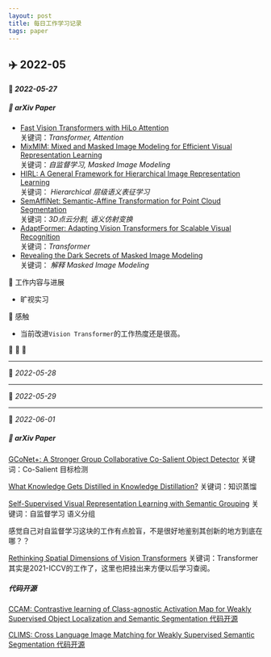 ```yaml
---
layout: post
title: 每日工作学习记录
tags: paper
---
```


## ✈️ 2022-05

#### 🐯 *2022-05-27*

##### 🍉 arXiv Paper
  - [Fast Vision Transformers with HiLo Attention ](https://arxiv.org/pdf/2205.13213.pdf) <br>关键词：*Transformer, Attention*
  - [MixMIM: Mixed and Masked Image Modeling for Efficient Visual Representation Learning](https://arxiv.org/pdf/2205.13137.pdf) <br>关键词：*自监督学习, Masked Image Modeling*
  - [HIRL: A General Framework for Hierarchical Image Representation Learning](https://arxiv.org/pdf/2205.13159.pdf)<br>关键词： *Hierarchical 层级语义表征学习*
  - [SemAffiNet: Semantic-Affine Transformation for Point Cloud Segmentation](https://arxiv.org/pdf/2205.13490.pdf)<br>关键词：*3D点云分割, 语义仿射变换*
  - [AdaptFormer: Adapting Vision Transformers for Scalable Visual Recognition](https://arxiv.org/pdf/2205.13535.pdf)<br>关键词：*Transformer*
  - [Revealing the Dark Secrets of Masked Image Modeling](https://arxiv.org/pdf/2205.13543.pdf)<br>关键词： *解释 Masked Image Modeling*

🍉 工作内容与进展
  - 旷视实习

🍉 感触
  - 当前改进`Vision Transformer`的工作热度还是很高。

🌙 🌙 🌙 

---

🐯 *2022-05-28*


---

🐯 *2022-05-29*

---

🐯 *2022-06-01*

##### 🍉 arXiv Paper

[GCoNet+: A Stronger Group Collaborative Co-Salient Object Detector](https://arxiv.org/pdf/2205.15469.pdf)
关键词：Co-Salient 目标检测 

[What Knowledge Gets Distilled in Knowledge Distillation?](https://arxiv.org/pdf/2205.16004.pdf)
关键词：知识蒸馏

[Self-Supervised Visual Representation Learning with Semantic Grouping](https://arxiv.org/pdf/2205.15288.pdf)
关键词：自监督学习 语义分组

感觉自己对自监督学习这块的工作有点脸盲，不是很好地鉴别其创新的地方到底在哪？？

[Rethinking Spatial Dimensions of Vision Transformers](https://arxiv.org/pdf/2103.16302.pdf)
关键词：Transformer
其实是2021-ICCV的工作了，这里也把挂出来方便以后学习查阅。



##### 代码开源 


[CCAM: Contrastive learning of Class-agnostic Activation Map for Weakly Supervised Object Localization and Semantic Segmentation 代码开源](https://github.com/CVI-SZU/CCAM/tree/master/WSOL)

[CLIMS: Cross Language Image Matching for Weakly Supervised Semantic Segmentation 代码开源](https://github.com/CVI-SZU/CLIMS)